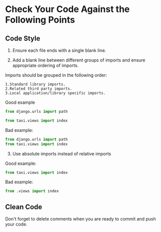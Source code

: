 # Check Your Code Against the Following Points

## Code Style

1. Ensure each file ends with a single blank line.

2. Add a blank line between different groups of imports and ensure appropriate ordering of imports.
    
 Imports should be grouped in the following order:

    1.Standard library imports.
    2.Related third party imports.
    3.Local application/library specific imports.

Good example

```python
from django.urls import path

from taxi.views import index
```

Bad example:

```python
from django.urls import path
from taxi.views import index
```
3. Use absolute imports instead of relative imports 
  
Good example:


```python
from taxi.views import index
```

Bad example:

```python
from .views import index
```


## Clean Code
 Don't forget to delete comments when you are ready to commit and push your code.